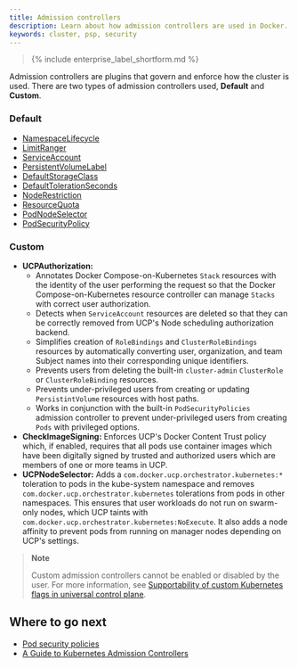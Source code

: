 ```yaml
---
title: Admission controllers
description: Learn about how admission controllers are used in Docker.
keywords: cluster, psp, security
---
```



>{% include enterprise_label_shortform.md %}

Admission controllers are plugins that govern and enforce how the cluster is used. There are two types of admission controllers used, **Default** and **Custom**.

### Default
- [NamespaceLifecycle](https://kubernetes.io/docs/reference/access-authn-authz/admission-controllers/#namespacelifecycle)
- [LimitRanger](https://kubernetes.io/docs/reference/access-authn-authz/admission-controllers/#limitranger)
- [ServiceAccount](https://kubernetes.io/docs/reference/access-authn-authz/admission-controllers/#serviceaccount)
- [PersistentVolumeLabel](https://kubernetes.io/docs/reference/access-authn-authz/admission-controllers/#persistentvolumelabel)
- [DefaultStorageClass](https://kubernetes.io/docs/reference/access-authn-authz/admission-controllers/#defaultstorageclass)
- [DefaultTolerationSeconds](https://kubernetes.io/docs/reference/access-authn-authz/admission-controllers/#defaulttolerationseconds)
- [NodeRestriction](https://kubernetes.io/docs/reference/access-authn-authz/admission-controllers/#noderestriction)
- [ResourceQuota](https://kubernetes.io/docs/reference/access-authn-authz/admission-controllers/#resourcequota)
- [PodNodeSelector](https://kubernetes.io/docs/reference/access-authn-authz/admission-controllers/#podnodeselector)
- [PodSecurityPolicy](https://kubernetes.io/docs/reference/access-authn-authz/admission-controllers/#podsecuritypolicy)

### Custom
- **UCPAuthorization:**
    - Annotates Docker Compose-on-Kubernetes `Stack` resources with the identity
of the user performing the request so that the Docker Compose-on-Kubernetes
resource controller can manage `Stacks` with correct user authorization.
    - Detects when `ServiceAccount` resources are deleted so that they can be
correctly removed from UCP's Node scheduling authorization backend.
    - Simplifies creation of `RoleBindings` and `ClusterRoleBindings` resources by
automatically converting user, organization, and team Subject names into
their corresponding unique identifiers.
    - Prevents users from deleting the built-in `cluster-admin` `ClusterRole` or
`ClusterRoleBinding` resources.
    - Prevents under-privileged users from creating or updating `PersistintVolume`
resources with host paths.
    - Works in conjunction with the built-in `PodSecurityPolicies` admission
controller to prevent under-privileged users from creating `Pods` with
privileged options.
- **CheckImageSigning:**
Enforces UCP's Docker Content Trust policy which, if enabled, requires that all
pods use container images which have been digitally signed by trusted and
authorized users which are members of one or more teams in UCP.
- **UCPNodeSelector:**
Adds a `com.docker.ucp.orchestrator.kubernetes:*` toleration to pods in the
kube-system namespace and removes `com.docker.ucp.orchestrator.kubernetes`
tolerations from pods in other namespaces. This ensures that user workloads do
not run on swarm-only nodes, which UCP taints with
`com.docker.ucp.orchestrator.kubernetes:NoExecute`. It also adds a node
affinity to prevent pods from running on manager nodes depending on UCP's
settings.

> **Note**
>
> Custom admission controllers cannot be enabled or disabled by the user. For more information, see [Supportability of custom Kubernetes flags in universal control plane](https://success.docker.com/article/supportability-of-custom-kubernetes-flags-in-universal-control-plane).

## Where to go next

* [Pod security policies](/ee/ucp/kubernetes/pod-security-policies.md)
* [A Guide to Kubernetes Admission Controllers](https://kubernetes.io/blog/2019/03/21/a-guide-to-kubernetes-admission-controllers/)
